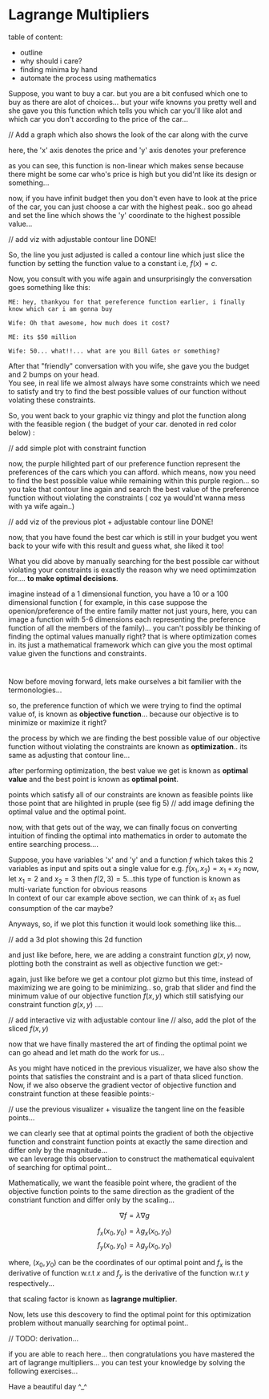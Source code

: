 
# Lagrange Multipliers

table of content:
* outline
* why should i care?
* finding minima by hand
* automate the process using mathematics

Suppose, you want to buy a car. but you are a bit confused which one to buy as there are alot of choices... but your wife knowns you pretty well and she gave you this function which tells you which car you'll like alot and which car you don't according to the price of the car...

// Add a graph which also shows the look of the car along with the curve

here, the 'x' axis denotes the price and 'y' axis denotes your preference

as you can see, this function is non-linear which makes sense because there might be some car who's price is high but you did'nt like its design or something... 

now, if you have infinit budget then you don't even have to look at the price of the car, you can just choose a car with the highest peak.. soo go ahead and set the line which shows the 'y' coordinate to the highest possible value... 

// add viz with adjustable contour line DONE!

So, the line you just adjusted is called a contour line which just slice the function by setting the function value to a constant i.e, $f(x) = c$. 

Now, you consult with you wife again and unsurprisingly the conversation goes something like this:

`ME: hey, thankyou for that pereference function earlier, i finally know which car i am gonna buy`

`Wife: Oh that awesome, how much does it cost?`

`ME: its $50 million`

`Wife: 50... what!!... what are you Bill Gates or something?`

After that "friendly" conversation with you wife, she gave you the budget and 2 bumps on your head. \
You see, in real life we almost always have some constraints which we need to satisfy and try to find the best possible values of our function without volating these constraints.

So, you went back to your graphic viz thingy and plot the function along with the feasible region ( the budget of your car. denoted in red color below) :

// add simple plot with constraint function

now, the purple hilighted part of our preference function represent the preferences of the cars which you can afford. which means, now you need to find the best possible value while remaining within this purple region... so you take that contour line again and search the best value of the preference function without violating the constraints ( coz ya would'nt wanna mess with ya wife again..)

// add viz of the previous plot + adjustable contour line DONE!

now, that you have found the best car which is still in your budget you went back to your wife with this result and guess what, she liked it too! 


What you did above by manually searching for the best possible car without violating your constraints is exactly the reason why we need optimimzation for.... **to make optimal decisions**.

imagine instead of a 1 dimensional function, you have a 10 or a 100 dimensional function ( for example, in this case suppose the openion/preference of the entire family matter not just yours, here, you can image a function with 5-6 dimensions each representing the preference function of all the members of the family)... you can't possibly be thinking of finding the optimal values manually right? that is where optimization comes in. its just a mathematical framework which can give you the most optimal value given the functions and constraints.


#

Now before moving forward, lets make ourselves a bit familier with the termonologies...

so, the preference function of which we were trying to find the optimal value of, is known as **objective function**... because our objective is to minimize or maximize it right?

the process by which we are finding the best possible value of our objective function without violating the constraints are known as **optimization**.. its same as adjusting that contour line...

after performing optimization, the best value we get is known as **optimal value** and the best point is known as **optimal point**.

points which satisfy all of our constraints are known as feasible points like those point that are hilighted in pruple (see fig 5)
// add image defining the optimal value and the optimal point.


now, with that gets out of the way, we can finally focus on converting intuition of finding the optimal into mathematics in order to automate the entire searching process....


Suppose, you have variables 'x' and 'y' and a function $f$ which takes this 2 variables as input and spits out a single value for e.g. $f(x_1,x_2) = x_1 + x_2$ now, let $x_1 = 2$ and $x_2 = 3$ then $f(2,3) = 5$...this type of function is known as multi-variate function for obvious reasons \
In context of our car example above section, we can think of $x_1$ as fuel consumption of the car maybe?

Anyways, so, if we plot this function it would look something like this...

// add a 3d plot showing this 2d function

and just like before, here, we are adding a constraint function $g(x,y)$ now, plotting both the constraint as well as objective function we get:-


again, just like before we get a contour plot gizmo but this time, instead of maximizing we are going to be minimizing.. so, grab that slider and find the minimum value of our objective function $f(x,y)$ which still satisfying our constraint function $g(x,y)$ ....

// add interactive viz with adjustable contour line 
// also, add the plot of the sliced $f(x,y)$

now that we have finally mastered the art of finding the optimal point we can go ahead and let math do the work for us...

As you might have noticed in the previous visualizer, we have also show the points that satisfies the constraint and is a part of thata sliced function. \
Now, if we also observe the gradient vector of objective function and constraint function at these feasible points:-

// use the previous visualizer + visualize the tangent line on the feasible points...

we can clearly see that at optimal points the gradient of both the objective function and constraint function points at exactly the same direction and differ only by the magnitude...\
we can leverage this observation to construct the mathematical equivalent of searching for optimal point...

Mathematically, we want the feasible point where, the gradient of the objective function points to the same direction as the gradient of the constriant function and differ only by the scaling...

$$ \nabla f  = \lambda \nabla g$$

$$ f_x(x_0, y_0) = \lambda g_x(x_0, y_0) $$
$$ f_y(x_0, y_0) = \lambda g_y(x_0, y_0) $$

where, $(x_0, y_0)$ can be the coordinates of our optimal point and $f_x$ is the derivative of function w.r.t $x$ and $f_y$ is the derivative of the function w.r.t $y$ respectively...

that scaling factor is known as **lagrange multiplier**.

Now, lets use this descovery to find the optimal point for this optimization problem without manually searching for optimal point..

// TODO: derivation...

if you are able to reach here... then congratulations you have mastered the art of lagrange multipliers... you can test your knowledge by solving the following exercises...

Have a beautiful day ^_^
